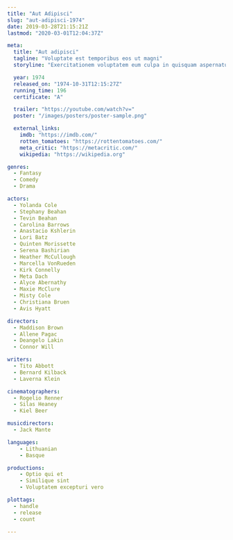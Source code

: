 ```yaml
---
title: "Aut Adipisci"
slug: "aut-adipisci-1974"
date: 2019-03-28T21:15:21Z
lastmod: "2020-03-01T12:04:37Z"

meta:
  title: "Aut adipisci"
  tagline: "Voluptate est temporibus eos ut magni"
  storyline: "Exercitationem voluptatem eum culpa in quisquam aspernatur nesciunt quidem possimus est architecto est qui voluptates dolor omnis quia et consequatur repellendus iste odio ratione"

  year: 1974
  released_on: "1974-10-31T12:15:27Z"
  running_time: 196
  certificate: "A"

  trailer: "https://youtube.com/watch?v="
  poster: "/images/posters/poster-sample.png"

  external_links:
    imdb: "https://imdb.com/"
    rotten_tomatoes: "https://rottentomatoes.com/"
    meta_critic: "https://metacritic.com/"
    wikipedia: "https://wikipedia.org"

genres:
  - Fantasy
  - Comedy
  - Drama

actors:
  - Yolanda Cole
  - Stephany Beahan
  - Tevin Beahan
  - Carolina Barrows
  - Anastacio Kshlerin
  - Lori Batz
  - Quinten Morissette
  - Serena Bashirian
  - Heather McCullough
  - Marcella VonRueden
  - Kirk Connelly
  - Meta Dach
  - Alyce Abernathy
  - Maxie McClure
  - Misty Cole
  - Christiana Bruen
  - Avis Hyatt

directors:
  - Maddison Brown
  - Allene Pagac
  - Deangelo Lakin
  - Connor Will

writers:
  - Tito Abbott
  - Bernard Kilback
  - Laverna Klein

cinematographers:
  - Rogelio Renner
  - Silas Heaney
  - Kiel Beer

musicdirectors:
  - Jack Mante

languages:
    - Lithuanian
    - Basque

productions:
    - Optio qui et
    - Similique sint
    - Voluptatem excepturi vero

plottags:
  - handle
  - release
  - count

---
```


